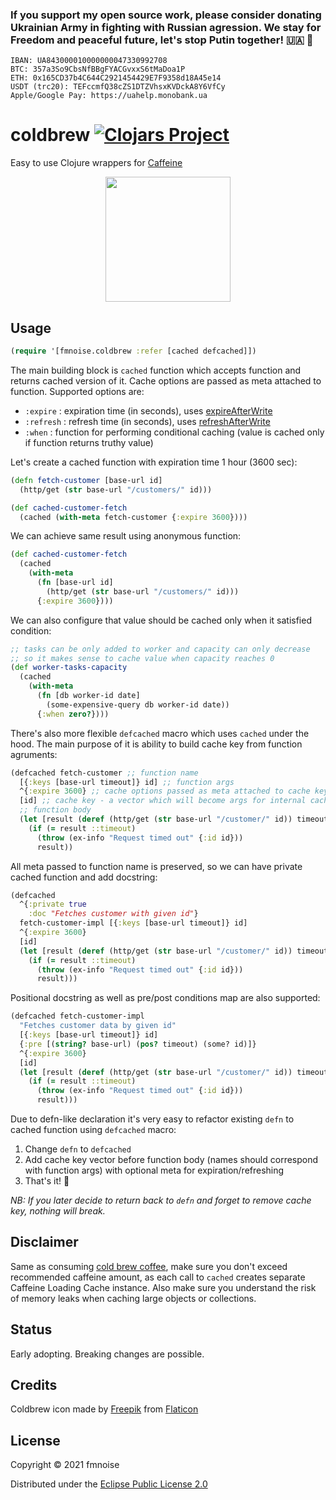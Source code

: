 ### If you support my open source work, please consider donating Ukrainian Army in fighting with Russian agression. We stay for Freedom and peaceful future, let's stop Putin together! 🇺🇦 🙏
```
IBAN: UA843000010000000047330992708
BTC: 357a3So9CbsNfBBgFYACGvxxS6tMaDoa1P
ETH: 0x165CD37b4C644C2921454429E7F9358d18A45e14
USDT (trc20): TEFccmfQ38cZS1DTZVhsxKVDckA8Y6VfCy
Apple/Google Pay: https://uahelp.monobank.ua
```

# coldbrew [![Clojars Project](https://img.shields.io/clojars/v/org.clojars.fmnoise/coldbrew.svg)](https://clojars.org/org.clojars.fmnoise/coldbrew)

Easy to use Clojure wrappers for [Caffeine](https://github.com/ben-manes/caffeine)

<p align="center"><img src="https://user-images.githubusercontent.com/4033391/138520795-69732f8a-3790-4a2c-84e5-aa75fe7f626d.png" width="200"></p>

## Usage

```clojure
(require '[fmnoise.coldbrew :refer [cached defcached]])
```

The main building block is `cached` function which accepts function and returns cached version of it.
Cache options are passed as meta attached to function. Supported options are:
- `:expire` : expiration time (in seconds), uses [expireAfterWrite](https://github.com/ben-manes/caffeine/wiki/Eviction#time-based)
- `:refresh` : refresh time (in seconds), uses [refreshAfterWrite](https://github.com/ben-manes/caffeine/wiki/Refresh)
- `:when` : function for performing conditional caching (value is cached only if function returns truthy value)

Let's create a cached function with expiration time 1 hour (3600 sec):
```clojure
(defn fetch-customer [base-url id]
  (http/get (str base-url "/customers/" id)))

(def cached-customer-fetch
  (cached (with-meta fetch-customer {:expire 3600})))
```

We can achieve same result using anonymous function:
```clojure
(def cached-customer-fetch
  (cached
    (with-meta
      (fn [base-url id]
        (http/get (str base-url "/customers/" id)))
      {:expire 3600})))
```

We can also configure that value should be cached only when it satisfied condition:
```clojure
;; tasks can be only added to worker and capacity can only decrease
;; so it makes sense to cache value when capacity reaches 0
(def worker-tasks-capacity
  (cached
    (with-meta
      (fn [db worker-id date]
        (some-expensive-query db worker-id date))
      {:when zero?})))
```

There's also more flexible `defcached` macro which uses `cached` under the hood.
The main purpose of it is ability to build cache key from function agruments:
```clojure
(defcached fetch-customer ;; function name
  [{:keys [base-url timeout]} id] ;; function args
  ^{:expire 3600} ;; cache options passed as meta attached to cache key
  [id] ;; cache key - a vector which will become args for internal caching function
  ;; function body
  (let [result (deref (http/get (str base-url "/customer/" id)) timeout ::timeout)]
    (if (= result ::timeout)
      (throw (ex-info "Request timed out" {:id id}))
      result))
```

All meta passed to function name is preserved, so we can have private cached function and add docstring:
```clojure
(defcached
  ^{:private true
    :doc "Fetches customer with given id"}
  fetch-customer-impl [{:keys [base-url timeout]} id]
  ^{:expire 3600}
  [id]
  (let [result (deref (http/get (str base-url "/customer/" id)) timeout ::timeout)]
    (if (= result ::timeout)
      (throw (ex-info "Request timed out" {:id id}))
      result)))
```

Positional docstring as well as pre/post conditions map are also supported:
```clojure
(defcached fetch-customer-impl
  "Fetches customer data by given id"
  [{:keys [base-url timeout]} id]
  {:pre [(string? base-url) (pos? timeout) (some? id)]}
  ^{:expire 3600}
  [id]
  (let [result (deref (http/get (str base-url "/customer/" id)) timeout ::timeout)]
    (if (= result ::timeout)
      (throw (ex-info "Request timed out" {:id id}))
      result)))
```

Due to defn-like declaration it's very easy to refactor existing `defn` to cached function using `defcached` macro:
1. Change `defn` to `defcached`
2. Add cache key vector before function body (names should correspond with function args) with optional meta for expiration/refreshing
3. That's it! :tada:

*NB: If you later decide to return back to `defn` and forget to remove cache key, nothing will break.*

## Disclaimer

Same as consuming [cold brew coffee](https://en.wikipedia.org/wiki/List_of_coffee_drinks#Cold_brew), make sure you don't exceed recommended caffeine amount, as each call to `cached` creates separate Caffeine Loading Cache instance. Also make sure you understand the risk of memory leaks when caching large objects or collections.

## Status

Early adopting. Breaking changes are possible.

## Credits

Coldbrew icon made by [Freepik](https://www.freepik.com) from [Flaticon](https://www.flaticon.com)

## License

Copyright © 2021 fmnoise

Distributed under the [Eclipse Public License 2.0](http://www.eclipse.org/legal/epl-2.0)

